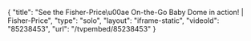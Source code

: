 {
    "title": "See the Fisher-Price\u00ae On-the-Go Baby Dome in action! |  Fisher-Price",
    "type": "solo",
    "layout": "iframe-static",
    "videoId": "85238453",
    "url": "\/tvpembed\/85238453"
}